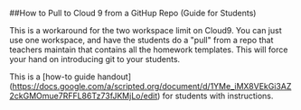 ##How to Pull to Cloud 9 from a GitHup Repo (Guide for Students)

This is a workaround for the two workspace limit on Cloud9. You can just use one workspace, and have the students do a "pull" from a repo that teachers maintain that contains all the homework templates. 
This will force your hand on introducing git to your students. 


This is a [how-to guide handout] (https://docs.google.com/a/scripted.org/document/d/1YMe_iMX8VEkGi3AZ2ckGMOmue7RFFL86Tz73fJKMjLo/edit) for students with instructions. 





